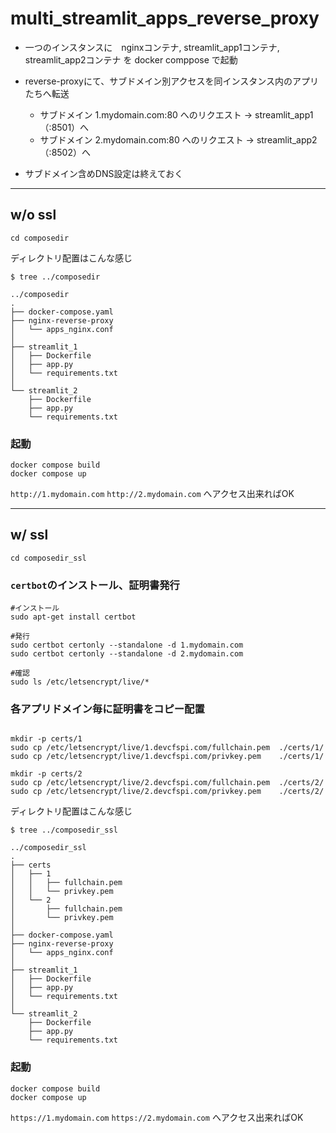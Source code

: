 # multi_streamlit_apps_reverse_proxy


- 一つのインスタンスに　nginxコンテナ, streamlit_app1コンテナ, streamlit_app2コンテナ を docker comppose で起動

 
- reverse-proxyにて、サブドメイン別アクセスを同インスタンス内のアプリたちへ転送

  - サブドメイン 1.mydomain.com:80 へのリクエスト	->	streamlit_app1（:8501）へ
  - サブドメイン 2.mydomain.com:80 へのリクエスト	->	streamlit_app2（:8502）へ

* サブドメイン含めDNS設定は終えておく

---


## w/o ssl 
```shell
cd composedir
```

ディレクトリ配置はこんな感じ
```shell
$ tree ../composedir

../composedir
.
├── docker-compose.yaml
├── nginx-reverse-proxy
│   └── apps_nginx.conf
│
├── streamlit_1
│   ├── Dockerfile
│   ├── app.py
│   └── requirements.txt
│
└── streamlit_2
    ├── Dockerfile
    ├── app.py
    └── requirements.txt
```

### 起動
```shell
docker compose build
docker compose up
```

 `http://1.mydomain.com`
 `http://2.mydomain.com`
へアクセス出来ればOK


---
## w/ ssl 
```shell
cd composedir_ssl
```

### `certbot`のインストール、証明書発行

```shell
#インストール
sudo apt-get install certbot

#発行
sudo certbot certonly --standalone -d 1.mydomain.com
sudo certbot certonly --standalone -d 2.mydomain.com

#確認
sudo ls /etc/letsencrypt/live/*

```



### 各アプリドメイン毎に証明書をコピー配置

```shell

mkdir -p certs/1
sudo cp /etc/letsencrypt/live/1.devcfspi.com/fullchain.pem  ./certs/1/
sudo cp /etc/letsencrypt/live/1.devcfspi.com/privkey.pem    ./certs/1/

mkdir -p certs/2
sudo cp /etc/letsencrypt/live/2.devcfspi.com/fullchain.pem  ./certs/2/
sudo cp /etc/letsencrypt/live/2.devcfspi.com/privkey.pem    ./certs/2/

```

ディレクトリ配置はこんな感じ
```shell
$ tree ../composedir_ssl

../composedir_ssl
.
├── certs
│   ├── 1
│   │   ├── fullchain.pem
│   │   └── privkey.pem
│   └── 2
│       ├── fullchain.pem
│       └── privkey.pem
│
├── docker-compose.yaml
├── nginx-reverse-proxy
│   └── apps_nginx.conf
│
├── streamlit_1
│   ├── Dockerfile
│   ├── app.py
│   └── requirements.txt
│
└── streamlit_2
    ├── Dockerfile
    ├── app.py
    └── requirements.txt
```


### 起動
```shell
docker compose build
docker compose up
```

`https://1.mydomain.com`
`https://2.mydomain.com`
へアクセス出来ればOK
